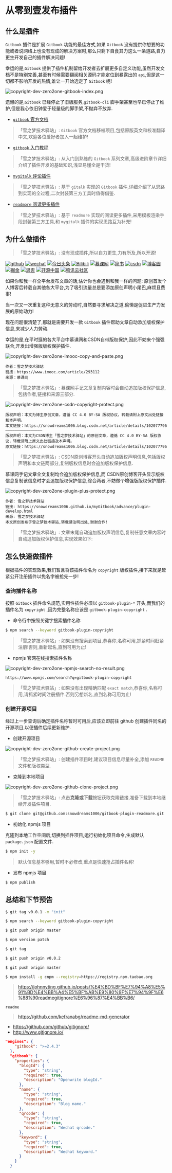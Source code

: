 # 从零到壹发布插件

## 什么是插件

`Gitbook` 插件是扩展 `Gitbook` 功能的最佳方式,如果 `Gitbook` 没有提供你想要的功能或者说网络上也没有现成的解决方案时,那么只剩下自食其力这么一条道路,自力更生开发自己的插件解决问题!

幸运的是,`Gitbook` 提供了插件机制留给开发者去扩展更多自定义功能,虽然开发文档不是特别完善,甚至有时候需要翻阅相关源码才能定位到暴露出的 `api`,但是这一切都不影响开发的热情,谁让一开始选定了 `Gitbook` 呢!

![copyright-dev-zero2one-gitbook-index.png](../images/copyright-dev-zero2one-gitbook-index.png)

遗憾的是,`Gitbook` 已经停止了旧版服务,`gitbook-cli` 脚手架甚至也早已停止了维护,但是我心依旧钟爱于轻量级的脚手架,不抛弃不放弃.

- [`gitbook` 官方文档](https://snowdreams1006.github.io/gitbook-official/)
 
> 「雪之梦技术驿站」: `Gitbook` 官方文档移植项目,包括原版英文和校准翻译中文,欢迎各位爱好者加入一起维护!

- [`gitbook` 入门教程](https://snowdreams1006.github.io/myGitbook/)

> 「雪之梦技术驿站」: 从入门到熟练的 `Gitbook` 系列文章,高级进阶章节详细介绍了插件开发的基础知识,浅显易懂全是干货!

- [`mygitalk` 评论插件](https://snowdreams1006.github.io/gitbook-plugin-mygitalk/)

> 「雪之梦技术驿站」: 基于 `gitalk` 实现的 `Gitbook` 插件,详细介绍了从思路到实现的全过程,二次封装第三方工具时值得借鉴.

- [`readmore` 阅读更多插件](https://snowdreams1006.github.io/gitbook-plugin-readmore/)

> 「雪之梦技术驿站」: 基于 `readmore` 实现的阅读更多插件,采用模板渲染手段封装第三方工具,和 `mygitalk` 插件的实现思路互为补充!

## 为什么做插件

> 「雪之梦技术驿站」: 没有现成插件,所以自力更生,力有所及,所以开源!

[![github](https://img.shields.io/badge/github-snowdreams1006-brightgreen.svg)](https://github.com/snowdreams1006)
[![wechat](https://img.shields.io/badge/%E5%BE%AE%E4%BF%A1%E5%85%AC%E4%BC%97%E5%8F%B7-%E9%9B%AA%E4%B9%8B%E6%A2%A6%E6%8A%80%E6%9C%AF%E9%A9%BF%E7%AB%99-brightgreen.svg)](https://snowdreams1006.github.io/snowdreams1006-wechat-public.jpeg)
[![今日头条](https://img.shields.io/badge/%E4%BB%8A%E6%97%A5%E5%A4%B4%E6%9D%A1-%E9%9B%AA%E4%B9%8B%E6%A2%A6%E6%8A%80%E6%9C%AF%E9%A9%BF%E7%AB%99-brightgreen.svg)](https://www.toutiao.com/c/user/86185341500/#mid=1624534658539532)
[![Bilibili](https://img.shields.io/badge/Bilibili-%E9%9B%AA%E4%B9%8B%E6%A2%A6%E6%8A%80%E6%9C%AF%E9%A9%BF%E7%AB%99-brightgreen.svg)](https://space.bilibili.com/236627025)
[![慕课网](https://img.shields.io/badge/%E6%85%95%E8%AF%BE%E7%BD%91-%E9%9B%AA%E4%B9%8B%E6%A2%A6%E6%8A%80%E6%9C%AF%E9%A9%BF%E7%AB%99-brightgreen.svg)](https://www.imooc.com/u/5224488/articles)
[![简书](https://img.shields.io/badge/%E7%AE%80%E4%B9%A6-%E9%9B%AA%E4%B9%8B%E6%A2%A6%E6%8A%80%E6%9C%AF%E9%A9%BF%E7%AB%99-brightgreen.svg)](https://www.jianshu.com/u/577b0d76ab87)
[![csdn](https://img.shields.io/badge/csdn-%E9%9B%AA%E4%B9%8B%E6%A2%A6%E6%8A%80%E6%9C%AF%E9%A9%BF%E7%AB%99-brightgreen.svg)](https://snowdreams1006.blog.csdn.net/)
[![博客园](https://img.shields.io/badge/%E5%8D%9A%E5%AE%A2%E5%9B%AD-%E9%9B%AA%E4%B9%8B%E6%A2%A6%E6%8A%80%E6%9C%AF%E9%A9%BF%E7%AB%99-brightgreen.svg)](https://www.cnblogs.com/snowdreams1006/)
[![掘金](https://img.shields.io/badge/%E6%8E%98%E9%87%91-%E9%9B%AA%E4%B9%8B%E6%A2%A6%E6%8A%80%E6%9C%AF%E9%A9%BF%E7%AB%99-brightgreen.svg)](https://juejin.im/user/582d5cb667f356006331e586)
[![思否](https://img.shields.io/badge/%E6%80%9D%E5%90%A6-%E9%9B%AA%E4%B9%8B%E6%A2%A6%E6%8A%80%E6%9C%AF%E9%A9%BF%E7%AB%99-brightgreen.svg)](https://segmentfault.com/u/snowdreams1006)
[![开源中国](https://img.shields.io/badge/%E5%BC%80%E6%BA%90%E4%B8%AD%E5%9B%BD-%E9%9B%AA%E4%B9%8B%E6%A2%A6%E6%8A%80%E6%9C%AF%E9%A9%BF%E7%AB%99-brightgreen.svg)](https://my.oschina.net/snowdreams1006)
[![腾讯云社区](https://img.shields.io/badge/%E8%85%BE%E8%AE%AF%E4%BA%91%E7%A4%BE%E5%8C%BA-%E9%9B%AA%E4%B9%8B%E6%A2%A6%E6%8A%80%E6%9C%AF%E9%A9%BF%E7%AB%99-brightgreen.svg)](https://cloud.tencent.com/developer/user/2952369/activities)

如果你和我一样全平台发布文章的话,估计你也会遇到和我一样的问题: 原创首发个人博客后转载自其他各大平台,为了吸引流量总是要添加原创声明小尾巴,麻烦且费事!

当一次又一次重复这种无意义的劳动时,自然要寻求解决之道,偷懒是促进生产力发展的原始动力!

现在问题很清楚了,那就是需要开发一款 `Gitbook` 插件帮助文章自动添加版权保护信息,来减少人力劳动.

幸运的是,在平时逛的各大平台中慕课网和CSDN自带版权保护,因此不妨来个强强联合,开发出增强版版权保护插件.

![copyright-dev-zero2one-imooc-copy-and-paste.png](../images/copyright-dev-zero2one-imooc-copy-and-paste.png)

```
作者：雪之梦技术驿站
链接：https://www.imooc.com/article/293112
来源：慕课网
```

> 「雪之梦技术驿站」: 慕课网手记文章复制内容时会自动追加版权保护信息,包括作者,链接和来源三部分.

![copyright-dev-zero2one-csdn-copyright-protect.png](../images/copyright-dev-zero2one-csdn-copyright-protect.png)

```
版权声明：本文为博主原创文章，遵循 CC 4.0 BY-SA 版权协议，转载请附上原文出处链接和本声明。
本文链接：https://snowdreams1006.blog.csdn.net/article/details/102077796
————————————————
版权声明：本文为CSDN博主「雪之梦技术驿站」的原创文章，遵循 CC 4.0 BY-SA 版权协议，转载请附上原文出处链接及本声明。
原文链接：https://snowdreams1006.blog.csdn.net/article/details/102077796
```

> 「雪之梦技术驿站」: CSDN原创博客开头自动追加版权声明信息,包括版权声明和本文链两部分,复制版权信息时会追加版权保护信息.

慕课网手记文章全文复制均会追加版权保护信息,而 CSDN原创博客开头显示版权信息复制该信息时才会追加版权保护信息,综合两者,不妨做个增强版版权保护插件.

![copyright-dev-zero2one-plugin-plus-protect.png](../images/copyright-dev-zero2one-plugin-plus-protect.png)

```
作者: 雪之梦技术驿站
链接: https://snowdreams1006.github.io/myGitbook/advance/plugin-develop.html
来源: 雪之梦技术驿站
本文原创发布于雪之梦技术驿站,转载请注明出处,谢谢合作!
```

> 「雪之梦技术驿站」: 文章末尾自动追加版权声明信息,复制任意文章内容时自动追加版权保护信息,实现效果如下:

## 怎么快速做插件

根据插件的实现效果,我们暂且将该插件命名为 `copyright` 版权插件,接下来就是赶紧公开注册插件以免名字被抢先一步!

### 查询插件名称

按照 `Gitbook` 插件命名规范,实用性插件必须以 `gitbook-plugin-*` 开头,而我们的插件名为 `copyright` ,因为完整名称应该是 `gitbook-plugin-copyright` .

- 命令行中按照关键字搜索插件名称

```bash
$ npm search --keyword gitbook-plugin-copyright
```

> 「雪之梦技术驿站」: 如果没有搜索到项目,恭喜你,名称可用,抓紧时间赶紧注册!否则,重新起名,直到可用为止!

- npmjs 官网在线搜索插件名称

![copyright-dev-zero2one-npmjs-search-no-result.png](../images/copyright-dev-zero2one-npmjs-search-no-result.png)

```
https://www.npmjs.com/search?q=gitbook-plugin-copyright
```

> 「雪之梦技术驿站」: 如果没有出现精确匹配 `exact match`,恭喜你,名称可用,请抓紧时间注册插件.否则另想新名,直到名称可用为止!

### 创建开源项目

经过上一步查询后确定插件名称暂时可用后,应该立即前往 github 创建插件同名的开源项目,以便插件后续更新维护.

- 创建开源项目

![copyright-dev-zero2one-github-create-project.png](../images/copyright-dev-zero2one-github-create-project.png)

> 「雪之梦技术驿站」: 创建插件项目时,建议项目信息尽量补全,添加 `README` 文件和版权类型.

- 克隆到本地项目

![copyright-dev-zero2one-github-clone-project.png](../images/copyright-dev-zero2one-github-clone-project.png)

> 「雪之梦技术驿站」: 点击**克隆或下载**按钮获取克隆链接,准备下载到本地继续开发插件项目.

```bash
$ git clone git@github.com:snowdreams1006/gitbook-plugin-readmore.git
```

- 初始化 npmjs 项目

克隆到本地工作空间后,切换到插件项目,运行初始化项目命令,生成默认 `package.json` 配置文件.

```bash
$ npm init -y
```

> 默认信息基本够用,暂时不必修改,重点是快速抢占插件名称!

- 发布 npmjs 项目

```bash
$ npm publish
```

## 总结和下节预告



```bash
$ git tag v0.0.1 -m "init"
```

```bash
$ npm search --keyword gitbook-plugin-copyright
```

```bash
$ git push origin master
```

```bash
$ npm version patch
```

```bash
$ git tag
```

```bash
$ git push origin v0.0.2
```

```bash
$ git push origin master
```

```bash
$ npm install -g cnpm --registry=https://registry.npm.taobao.org
```

> https://johnnyting.github.io/posts/%E4%BD%BF%E7%94%A8%E5%91%BD%E4%BB%A4%E5%BF%AB%E9%80%9F%E7%94%9F%E6%88%90readmegitignore%E6%96%87%E4%BB%B6/

```bash
readme
```

> https://github.com/kefranabg/readme-md-generator

- https://github.com/github/gitignore/
- http://www.gitignore.io/

```json
"engines": {
    "gitbook": ">=2.4.3"
  },
  "gitbook": {
    "properties": {
      "blogId": {
        "type": "string",
        "required": true,
        "description": "Openwrite blogId."
      },
      "name": {
        "type": "string",
        "required": true,
        "description": "Blog name."
      },
      "qrcode": {
        "type": "string",
        "required": true,
        "description": "Wechat qrcode."
      },
      "keyword": {
        "type": "string",
        "required": true,
        "description": "Wechat keyword."
      }
    }
  }
```
